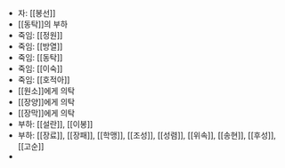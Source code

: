 - 자: [[봉선]]
- [[동탁]]의 부하
- 죽임: [[정원]]
- 죽임: [[방열]]
- 죽임: [[동탁]]
- 죽임: [[이숙]]
- 죽임: [[호적아]]
- [[원소]]에게 의탁
- [[장양]]에게 의탁
- [[장막]]에게 의탁
- 부하: [[설란]], [[이봉]]
- 부하: [[장료]], [[장패]], [[학맹]], [[조성]], [[성렴]], [[위속]], [[송현]], [[후성]], [[고순]]
- 